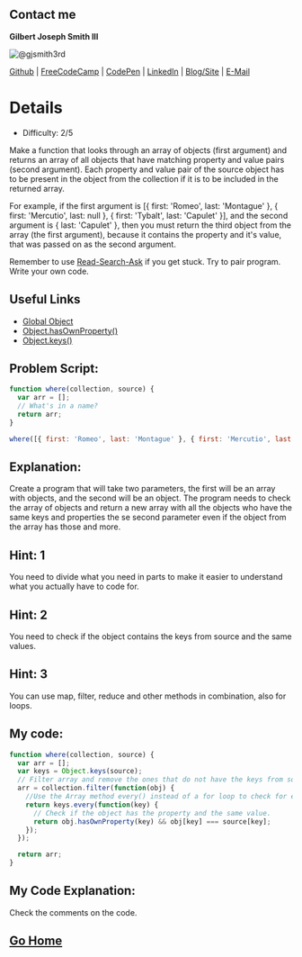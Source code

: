 ## Contact me
**Gilbert Joseph Smith III**

![@gjsmith3rd](https://avatars0.githubusercontent.com/gjsmith3rd?&s=128)

[Github](https://github.com/gjsmith3rd) | [FreeCodeCamp](http://www.freecodecamp.com/gjsmith3rd) |  [CodePen](http://codepen.io/gjsmith3rd/) | [LinkedIn](https://www.linkedin.com/in/gjsmith3rd) | [Blog/Site](https://gjsmith3rd.github.io/) | [E-Mail](mailto:contact@mobileCreature.com)
# Details
- Difficulty: 2/5

Make a function that looks through an array of objects (first argument) and returns an array of all objects that have matching property and value pairs (second argument). Each property and value pair of the source object has to be present in the object from the collection if it is to be included in the returned array.

For example, if the first argument is [{ first: 'Romeo', last: 'Montague' }, { first: 'Mercutio', last: null }, { first: 'Tybalt', last: 'Capulet' }], and the second argument is { last: 'Capulet' }, then you must return the third object from the array (the first argument), because it contains the property and it's value, that was passed on as the second argument.

Remember to use [ Read-Search-Ask](http://github.com/FreeCodeCamp/freecodecamp/wiki/How-to-get-help-when-you-get-stuck) if you get stuck. Try to pair program. Write your own code.

## Useful Links
- [Global Object](https://developer.mozilla.org/en-US/docs/Web/JavaScript/Reference/Global_Objects/Object)
- [Object.hasOwnProperty()](https://developer.mozilla.org/en-US/docs/Web/JavaScript/Reference/Global_Objects/Object/hasOwnProperty)
- [Object.keys()](https://developer.mozilla.org/en-US/docs/Web/JavaScript/Reference/Global_Objects/Object/keys)

## Problem Script:

```js
function where(collection, source) {
  var arr = [];
  // What's in a name?
  return arr;
}

where([{ first: 'Romeo', last: 'Montague' }, { first: 'Mercutio', last: null }, { first: 'Tybalt', last: 'Capulet' }], { last: 'Capulet' });
```

## Explanation:
Create a program that will take two parameters, the first will be an array with objects, and the second will be an object. The program needs to check the array of objects and return a new array with all the objects who have the same keys and properties the se second parameter even if the object from the array has those and more.

## Hint: 1
You need to divide what you need in parts to make it easier to understand what you actually have to code for.

## Hint: 2
You need to check if the object contains the keys from source and the same values.

## Hint: 3
You can use map, filter, reduce and other methods in combination, also for loops.

## My code:

```js
function where(collection, source) {
  var arr = [];
  var keys = Object.keys(source);
  // Filter array and remove the ones that do not have the keys from source.
  arr = collection.filter(function(obj) {
    //Use the Array method every() instead of a for loop to check for every key from source.
    return keys.every(function(key) {
      // Check if the object has the property and the same value.
      return obj.hasOwnProperty(key) && obj[key] === source[key];
    });
  });

  return arr;
}
```

## My Code Explanation:
Check the comments on the code.

## [Go Home](https://github.com/Rafase282/My-FreeCodeCamp-Code/wiki)
